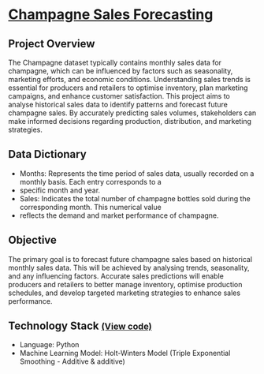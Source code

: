 # [Champagne Sales Forecasting](../c.%20Jupyter%20Notebooks/Champagne%20Sales.ipynb)


## Project Overview
The Champagne dataset typically contains monthly sales data for champagne, which can be influenced by factors such as 
seasonality, marketing efforts, and economic conditions. Understanding sales trends is essential for producers and 
retailers to optimise inventory, plan marketing campaigns, and enhance customer satisfaction. This project aims to 
analyse historical sales data to identify patterns and forecast future champagne sales. By accurately predicting sales 
volumes, stakeholders can make informed decisions regarding production, distribution, and marketing strategies.

## Data Dictionary
- Months: Represents the time period of sales data, usually recorded on a monthly basis. Each entry corresponds to a 
- specific month and year.
- Sales: Indicates the total number of champagne bottles sold during the corresponding month. This numerical value 
- reflects the demand and market performance of champagne.

## Objective
The primary goal is to forecast future champagne sales based on historical monthly sales data. This will be achieved by 
analysing trends, seasonality, and any influencing factors. Accurate sales predictions will enable producers and 
retailers to better manage inventory, optimise production schedules, and develop targeted marketing strategies to 
enhance sales performance.

## Technology Stack <small>[(View code)](../c.%20Jupyter%20Notebooks/Champagne%20Sales.ipynb)</small>
- Language: Python
- Machine Learning Model: Holt-Winters Model (Triple Exponential Smoothing - Additive & additive)
